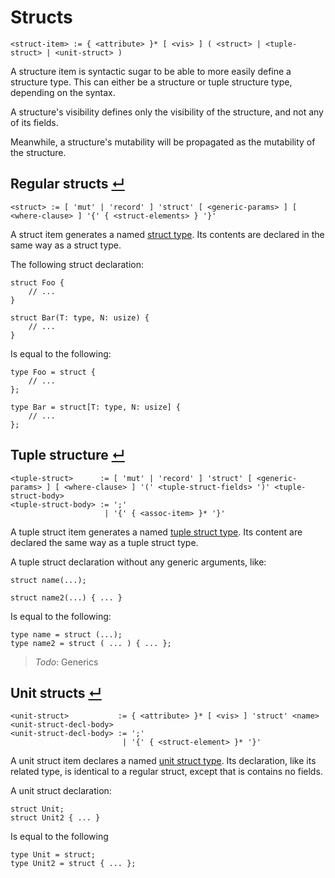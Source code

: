 # Structs
```
<struct-item> := { <attribute> }* [ <vis> ] ( <struct> | <tuple-struct> | <unit-struct> )
```

A structure item is syntactic sugar to be able to more easily define a structure type.
This can either be a structure or tuple structure type, depending on the syntax.

A structure's visibility defines only the visibility of the structure, and not any of its fields.

Meanwhile, a structure's mutability will be propagated as the mutability of the structure.

## Regular structs [↵](#structs)
```
<struct> := [ 'mut' | 'record' ] 'struct' [ <generic-params> ] [ <where-clause> ] '{' { <struct-elements> } '}'
```

A struct item generates a named [struct type].
Its contents are declared in the same way as a struct type.

The following struct declaration:
```
struct Foo {
    // ...
}

struct Bar(T: type, N: usize) {
    // ...
}
```
Is equal to the following:
```
type Foo = struct {
    // ...
};

type Bar = struct[T: type, N: usize] {
    // ...
};
```

## Tuple structure [↵](#structs)
```
<tuple-struct>      := [ 'mut' | 'record' ] 'struct' [ <generic-params> ] [ <where-clause> ] '(' <tuple-struct-fields> ')' <tuple-struct-body>
<tuple-struct-body> := ';'
                     | '{' { <assoc-item> }* '}'
```

A tuple struct item generates a named [tuple struct type].
Its content are declared the same way as a tuple struct type.

A tuple struct declaration without any generic arguments, like:
```
struct name(...);

struct name2(...) { ... }
```
Is equal to the following:
```
type name = struct (...);
type name2 = struct ( ... ) { ... };
```

> _Todo_: Generics

## Unit structs [↵](#structs)

```
<unit-struct>           := { <attribute> }* [ <vis> ] 'struct' <name> <unit-struct-decl-body>
<unit-struct-decl-body> := ';'
                         | '{' { <struct-element> }* '}'
```

A unit struct item declares a named [unit struct type].
Its declaration, like its related type, is identical to a regular struct, except that is contains no fields.

A unit struct declaration:
```
struct Unit;
struct Unit2 { ... }
```
Is equal to the following
```
type Unit = struct;
type Unit2 = struct { ... };
```


[struct type]:       ../type-system/types/struct-types.md
[unit struct type]:  ../type-system/types/struct-types.md#unit-structs-
[tuple struct type]: ../type-system/types/tuple-struct-types.md